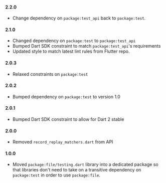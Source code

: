 #### 2.2.0

* Change dependency on `package:test_api` back to `package:test`.

#### 2.1.0

* Changed dependency on `package:test` to `package:test_api`
* Bumped Dart SDK constraint to match `package:test_api`'s requirements
* Updated style to match latest lint rules from Flutter repo.

#### 2.0.3

* Relaxed constraints on `package:test`

#### 2.0.2

* Bumped dependency on `package:test` to version 1.0

#### 2.0.1

* Bumped Dart SDK constraint to allow for Dart 2 stable

#### 2.0.0

* Removed `record_replay_matchers.dart` from API

#### 1.0.0

* Moved `package:file/testing.dart` library into a dedicated package so that
  libraries don't need to take on a transitive dependency on `package:test`
  in order to use `package:file`.
